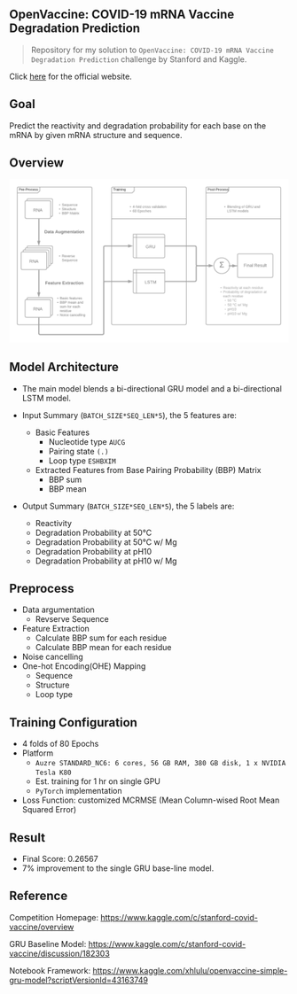## OpenVaccine: COVID-19 mRNA Vaccine Degradation Prediction

> Repository for my solution to `OpenVaccine: COVID-19 mRNA Vaccine Degradation Prediction` challenge by Stanford and  Kaggle.

Click [here](https://www.kaggle.com/c/stanford-covid-vaccine) for the official website.

## Goal

Predict the reactivity and degradation probability for each base on the mRNA by given mRNA structure and sequence.



## Overview

![mRNAflow](README.assets/mRNAflow.png)



## Model Architecture

- The main model blends a bi-directional GRU model and a bi-directional LSTM model. 

- Input Summary (`BATCH_SIZE*SEQ_LEN*5`), the 5 features are:
  - Basic Features
    - Nucleotide type `AUCG`
    - Pairing state `(.)`
    - Loop type `ESHBXIM`
  - Extracted Features from Base Pairing Probability (BBP) Matrix
    - BBP sum
    - BBP mean
- Output Summary (`BATCH_SIZE*SEQ_LEN*5`), the 5 labels are:
  - Reactivity
  - Degradation Probability at 50°C
  - Degradation Probability at 50°C w/ Mg
  - Degradation Probability at pH10
  - Degradation Probability at pH10 w/ Mg



## Preprocess

- Data argumentation
  - Revserve Sequence
- Feature Extraction
  - Calculate BBP sum for each residue
  - Calculate BBP mean for each residue
- Noise cancelling
- One-hot Encoding(OHE) Mapping
  - Sequence
  - Structure
  - Loop type



## Training Configuration

- 4 folds of 80 Epochs
- Platform
  - `Auzre STANDARD_NC6: 6 cores, 56 GB RAM, 380 GB disk, 1 x NVIDIA Tesla K80`
  - Est. training for 1 hr on single GPU
  - `PyTorch` implementation 
- Loss Function: customized MCRMSE (Mean Column-wised Root Mean Squared Error)



## Result

- Final Score: 0.26567
- 7% improvement to the single GRU base-line model.



## Reference

Competition Homepage: https://www.kaggle.com/c/stanford-covid-vaccine/overview

GRU Baseline Model: https://www.kaggle.com/c/stanford-covid-vaccine/discussion/182303

Notebook Framework: https://www.kaggle.com/xhlulu/openvaccine-simple-gru-model?scriptVersionId=43163749

